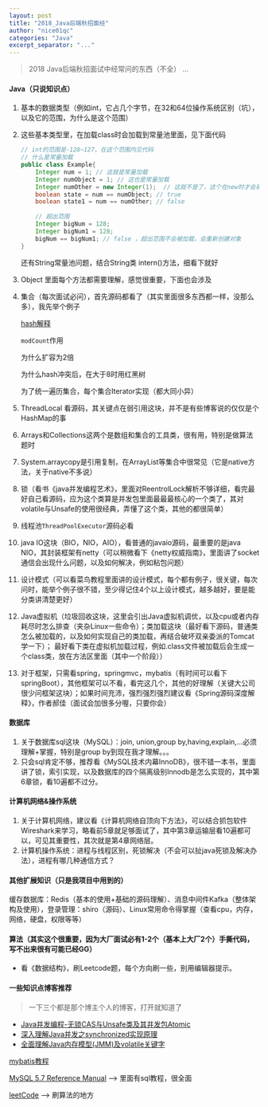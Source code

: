 ```yaml
---
layout: post
title: "2018_Java后端秋招面经"
author: "nice01qc"
categories: "Java"
excerpt_separator: "..."
---
```


> 2018 Java后端秋招面试中经常问的东西（不全） ...

#### Java（只说知识点）

1. 基本的数据类型（例如int，它占几个字节，在32和64位操作系统区别（坑），以及它的范围，为什么是这个范围）

2. 这些基本类型里，在加载class时会加载到常量池里面，见下面代码

   ```java
   // int的范围是-128~127，在这个范围内见代码
   // 什么是常量加载
   public class Example{
       Integer num = 1;	// 这就是常量加载
       Integer numObject = 1; // 这也是常量加载
       Integer numOther = new Integer(1);  // 这就不是了，这个在new时才会初始化（加载）
       boolean state = num == numObject; // true  
       boolean state1 = num == numOther; // false
       
       // 超出范围
       Integer bigNum = 128;
       Integer bigNum1 = 128;
       bigNum == bigNum1; // false ，超出范围不会被加载，会重新创建对象
   }
   ```

   还有String常量池问题，结合String类 intern()方法，细看下就好

3. Object 里面每个方法都需要理解，感觉很重要，下面也会涉及

4. 集合（每次面试必问），首先源码都看了（其实里面很多东西都一样，没那么多），我先举个例子

   [hash解释](https://www.zhihu.com/question/20733617)

   `modCount`作用

   为什么扩容为2倍

   为什么hash冲突后，在大于8时用红黑树

   为了统一遍历集合，每个集合Iterator实现（都大同小异）

5. ThreadLocal 看源码，其关键点在弱引用这块，并不是有些博客说的仅仅是个HashMap的事

6. Arrays和Collections这两个是数组和集合的工具类，很有用，特别是做算法题时

7. System.arraycopy是引用复制，在ArrayList等集合中很常见（它是native方法，关于native不多说）

8. 锁（看书《java并发编程艺术》，里面对ReentrolLock解析不够详细，看完最好自己看源码，应为这个类算是并发包里面最最最核心的一个类了，其对volatile与Unsafe的使用很经典，弄懂了这个类，其他的都很简单）

9. 线程池`ThreadPoolExecutor`源码必看

10. java IO这块（BIO，NIO，AIO），看普通的javaio源码，最重要的是java NIO，其封装框架有netty（可以稍微看下《netty权威指南》，里面讲了socket通信会出现什么问题，以及如何解决，例如粘包问题）

11. 设计模式（可以看菜鸟教程里面讲的设计模式，每个都有例子，很关键，每次问时，能举个例子很不错，至少得记住4个以上设计模式，越多越好，要是能分类讲清楚更好）

12. Java虚拟机（垃圾回收这块，这里会引出Java虚拟机调优，以及cpu或者内存耗尽时怎么排查（夹杂Linux一些命令）；类加载这块（最好看下源码，普通类怎么被加载的，以及如何实现自己的类加载，再结合破坏双亲委派的Tomcat学一下）； 最好看下类在虚拟机加载过程，例如.class文件被加载后会生成一个class类，放在方法区里面（其中一个阶段））

13. 对于框架，只需看spring，springmvc，mybatis（有时间可以看下springBoot），其他框架可以不看，看完这几个，其他的好理解（关键大公司很少问框架这块）；如果时间充沛，强烈强烈强烈建议看《Spring源码深度解释》，作者郝佳（面试会加很多分喔，只要你会）

#### 数据库

1. 关于数据库sql这块（MySQL）：join, union,group by,having,explain,...必须理解+掌握，特别是group by到现在我才理解。。。
2. 只会sql肯定不够，推荐看《MySQL技术内幕InnoDB》，很不错一本书，里面讲了锁，索引实现，以及数据库的四个隔离级别Innodb是怎么实现的，其中第6章锁，看10遍都不过分。

#### 计算机网络&操作系统


1. 关于计算机网络，建议看《计算机网络自顶向下方法》，可以结合抓包软件Wireshark来学习，略看前5章就足够面试了，其中第3章运输层看10遍都可以，可见其重要性，其次就是第4章网络层。
2. 计算机操作系统：进程与线程区别，死锁解决（不会可以扯java死锁及解决办法），进程有哪几种通信方式？

#### 其他扩展知识（只是我项目中用到的）

缓存数据库：Redis（基本的使用+基础的源码理解）、消息中间件Kafka（整体架构及使用），登录管理：shiro（源码）、Linux常用命令得掌握（查看cpu，内存，网络，硬盘，权限等等）



#### 算法（其实这个很重要，因为大厂面试必有1-2个（基本上大厂2个）手撕代码，写不出来很有可能已经GG）

- 看《数据结构》，刷Leetcode题，每个方向刷一些，别用编辑器提示。







#### 一些知识点博客推荐

> 一下三个都是那个博主个人的博客，打开就知道了

- [Java并发编程-无锁CAS与Unsafe类及其并发包Atomic](https://blog.csdn.net/javazejian/article/details/72772470)
- [深入理解Java并发之synchronized实现原理](https://blog.csdn.net/javazejian/article/details/72828483)
- [全面理解Java内存模型(JMM)及volatile关键字](https://blog.csdn.net/javazejian/article/details/72772461)

[mybatis教程](http://www.mybatis.org/mybatis-3/zh/index.html)

[MySQL 5.7 Reference Manual](https://dev.mysql.com/doc/refman/5.7/en/)  --> 里面有sql教程，很全面

[leetCode](https://leetcode.com/)  --> 刷算法的地方

